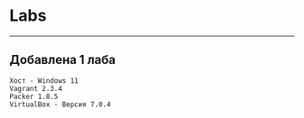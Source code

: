 # **Labs**

---
**Добавлена 1 лаба**
---
```
Хост - Windows 11
Vagrant 2.3.4
Packer 1.8.5
VirtualBox - Версия 7.0.4
```
